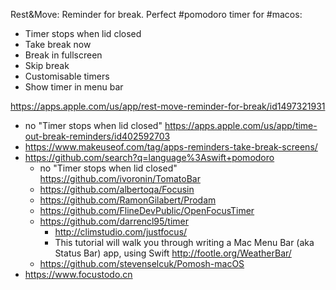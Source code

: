 Rest&Move: Reminder for break. Perfect #pomodoro timer for #macos:

- Timer stops when lid closed
- Take break now
- Break in fullscreen
- Skip break
- Customisable timers
- Show timer in menu bar

https://apps.apple.com/us/app/rest-move-reminder-for-break/id1497321931

- no "Timer stops when lid closed" https://apps.apple.com/us/app/time-out-break-reminders/id402592703
- https://www.makeuseof.com/tag/apps-reminders-take-break-screens/
- https://github.com/search?q=language%3Aswift+pomodoro
  - no "Timer stops when lid closed" https://github.com/ivoronin/TomatoBar
  - https://github.com/albertoqa/Focusin
  - https://github.com/RamonGilabert/Prodam
  - https://github.com/FlineDevPublic/OpenFocusTimer
  - https://github.com/darrencl95/timer
    - http://climstudio.com/justfocus/
    - This tutorial will walk you through writing a Mac Menu Bar (aka Status Bar) app, using Swift http://footle.org/WeatherBar/
  - https://github.com/stevenselcuk/Pomosh-macOS
- https://www.focustodo.cn
